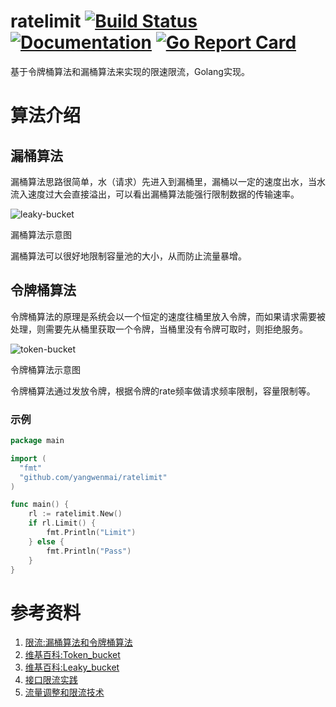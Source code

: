 # ratelimit [![Build Status](https://travis-ci.org/yangwenmai/ratelimit.png?branch=master)](https://travis-ci.org/yangwenmai/ratelimit) [![Documentation](https://godoc.org/github.com/yangwenmai/ratelimit?status.svg)](http://godoc.org/github.com/yangwenmai/ratelimit) [![Go Report Card](https://goreportcard.com/badge/github.com/yangwenmai/ratelimit)](https://goreportcard.com/report/github.com/yangwenmai/ratelimit)

基于令牌桶算法和漏桶算法来实现的限速限流，Golang实现。

# 算法介绍

## 漏桶算法

漏桶算法思路很简单，水（请求）先进入到漏桶里，漏桶以一定的速度出水，当水流入速度过大会直接溢出，可以看出漏桶算法能强行限制数据的传输速率。

![leaky-bucket](https://github.com/yangwenmai/ratelimit/blob/master/leaky-bucket.png)

漏桶算法示意图

漏桶算法可以很好地限制容量池的大小，从而防止流量暴增。

## 令牌桶算法

令牌桶算法的原理是系统会以一个恒定的速度往桶里放入令牌，而如果请求需要被处理，则需要先从桶里获取一个令牌，当桶里没有令牌可取时，则拒绝服务。

![token-bucket](https://github.com/yangwenmai/ratelimit/blob/master/token-bucket.jpg)

令牌桶算法示意图

令牌桶算法通过发放令牌，根据令牌的rate频率做请求频率限制，容量限制等。

### 示例

```go
package main

import (
  "fmt"
  "github.com/yangwenmai/ratelimit"
)

func main() {
    rl := ratelimit.New()
    if rl.Limit() {
        fmt.Println("Limit")
    } else {
        fmt.Println("Pass")
    }
}
```

# 参考资料

1. [限流:漏桶算法和令牌桶算法](http://maiyang.github.io/技术/算法/2017/05/28/rate-limit-algorithm)
2. [维基百科:Token_bucket](https://en.wikipedia.org/wiki/Token_bucket)
3. [维基百科:Leaky_bucket](https://en.wikipedia.org/wiki/Leaky_bucket)
4. [接口限流实践](http://www.cnblogs.com/LBSer/p/4083131.html)
5. [流量调整和限流技术](http://colobu.com/2014/11/13/rate-limiting/)
